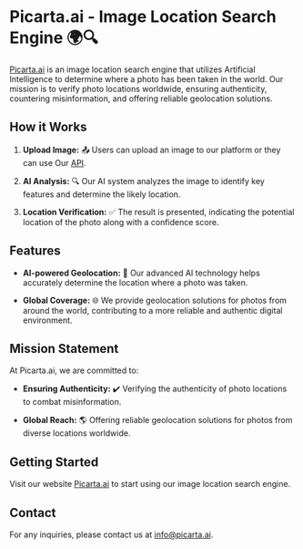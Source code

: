 # Picarta.ai - Image Location Search Engine 🌍🔍

[Picarta.ai](https://picarta.ai) is an image location search engine that utilizes Artificial Intelligence to determine where a photo has been taken in the world. Our mission is to verify photo locations worldwide, ensuring authenticity, countering misinformation, and offering reliable geolocation solutions.

## How it Works

1. **Upload Image:** 📤 Users can upload an image to our platform or they can use Our [API](https://picarta.ai/api).

2. **AI Analysis:** 🔍 Our AI system analyzes the image to identify key features and determine the likely location.

3. **Location Verification:** ✅ The result is presented, indicating the potential location of the photo along with a confidence score.

## Features

- **AI-powered Geolocation:** 🧠 Our advanced AI technology helps accurately determine the location where a photo was taken.

- **Global Coverage:** 🌐 We provide geolocation solutions for photos from around the world, contributing to a more reliable and authentic digital environment.

## Mission Statement

At Picarta.ai, we are committed to:

- **Ensuring Authenticity:** ✔️ Verifying the authenticity of photo locations to combat misinformation.

- **Global Reach:** 🌎 Offering reliable geolocation solutions for photos from diverse locations worldwide.

## Getting Started

Visit our website [Picarta.ai](https://picarta.ai) to start using our image location search engine.

## Contact

For any inquiries, please contact us at [info@picarta.ai](mailto:info@picarta.ai).

<!---
PicartaAI/PicartaAI is a ✨ special ✨ repository because its `README.md` (this file) appears on your GitHub profile.
You can click the Preview link to take a look at your changes.
--->
